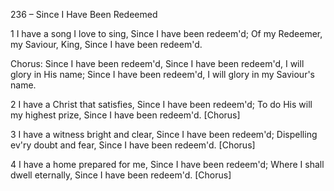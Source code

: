 236 – Since I Have Been Redeemed


1
I have a song I love to sing,
Since I have been redeem'd;
Of my Redeemer, my Saviour, King,
Since I have been redeem'd.

Chorus:
Since I have been redeem'd,
Since I have been redeem'd, 
I will glory in His name;
Since I have been redeem'd,
I will glory in my Saviour's name.

2
I have a Christ that satisfies,
Since I have been redeem'd;
To do His will my highest prize,
Since I have been redeem'd.  [Chorus]

3
I have a witness bright and clear,
Since I have been redeem'd;
Dispelling ev'ry doubt and fear,
Since I have been redeem'd.  [Chorus]

4
I have a home prepared for me,
Since I have been redeem'd;
Where I shall dwell eternally,
Since I have been redeem'd.  [Chorus]
